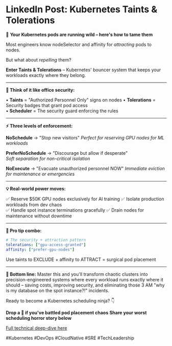 # LinkedIn Post: Kubernetes Taints & Tolerations

🚨 **Your Kubernetes pods are running wild – here's how to tame them**

Most engineers know nodeSelector and affinity for *attracting* pods to nodes.

But what about *repelling* them?

**Enter Taints & Tolerations** – Kubernetes' bouncer system that keeps your workloads exactly where they belong.

---

**🏢 Think of it like office security:**

• **Taints** = "Authorized Personnel Only" signs on nodes
• **Tolerations** = Security badges that grant pod access  
• **Scheduler** = The security guard enforcing the rules

---

**⚡ Three levels of enforcement:**

**NoSchedule** → "Stop new visitors"
*Perfect for reserving GPU nodes for ML workloads*

**PreferNoSchedule** → "Discourage but allow if desperate"  
*Soft separation for non-critical isolation*

**NoExecute** → "Evacuate unauthorized personnel NOW"
*Immediate eviction for maintenance or emergencies*

---

**💡 Real-world power moves:**

✅ Reserve $50K GPU nodes exclusively for AI training
✅ Isolate production workloads from dev chaos  
✅ Handle spot instance terminations gracefully
✅ Drain nodes for maintenance without downtime

---

**🔧 Pro tip combo:**
```yaml
# The security + attraction pattern
tolerations: ["gpu-access-granted"]
affinity: ["prefer-gpu-nodes"]
```

Use taints to EXCLUDE + affinity to ATTRACT = surgical pod placement

---

**🎯 Bottom line:**
Master this and you'll transform chaotic clusters into precision-engineered systems where every workload runs exactly where it should – saving costs, improving security, and eliminating those 3 AM "why is my database on the spot instance?!" incidents.

Ready to become a Kubernetes scheduling ninja? 👇

**Drop a 🎯 if you've battled pod placement chaos**
**Share your worst scheduling horror story below**

[Full technical deep-dive here](https://wiseagent.github.io/blogs/docs/TechSavvy/kubernetes/k8s_taints_tolerations)

#Kubernetes #DevOps #CloudNative #SRE #TechLeadership